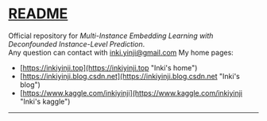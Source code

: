 [README](./README.md)
====

Official repository for *Multi-Instance Embedding Learning with Deconfounded Instance-Level Prediction*.<br>
Any question can contact with inki.yinji@gmail.com
My home pages:
  * [https://inkiyinji.top](https://inkiyinji.top "Inki's home")
  * [https://inkiyinji.blog.csdn.net](https://inkiyinji.blog.csdn.net "Inki's blog")
  * [https://www.kaggle.com/inkiyinji](https://www.kaggle.com/inkiyinji "Inki's kaggle")

****

